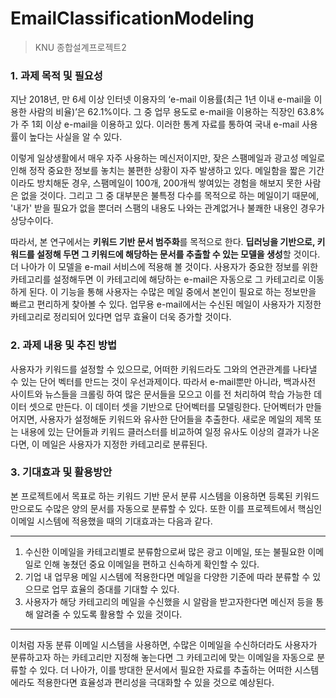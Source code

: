 # EmailClassificationModeling

> KNU 종합설계프로젝트2 

### 1. 과제 목적 및 필요성

 지난 2018년, 만 6세 이상 인터넷 이용자의 ‘e-mail 이용률(최근 1년 이내 e-mail을 이용한 사람의 비율)’은 62.1%이다. 그 중 업무 용도로 e-mail을 이용하는 직장인 63.8%가 주 1회 이상 e-mail을 이용하고 있다. 이러한 통계 자료를 통하여 국내 e-mail 사용률이 높다는 사실을 알 수 있다. 

 이렇게 일상생활에서 매우 자주 사용하는 메신저이지만, 잦은 스팸메일과 광고성 메일로 인해 정작 중요한 정보를 놓치는 불편한 상황이 자주 발생하고 있다. 메일함을 짧은 기간이라도 방치해둔 경우, 스팸메일이 100개, 200개씩 쌓여있는 경험을 해보지 못한 사람은 없을 것이다. 그리고 그 중 대부분은 불특정 다수를 목적으로 하는 메일이기 때문에, '내가' 받을 필요가 없을 뿐더러 스팸의 내용도 나와는 관계없거나 불쾌한 내용인 경우가 상당수이다.

 따라서, 본 연구에서는 **키워드 기반 문서 범주화**를 목적으로 한다. **딥러닝을 기반으로, 키워드를 설정해 두면 그 키워드에 해당하는 문서를 추출할 수 있는 모델을 생성**할 것이다. 더 나아가 이 모델을 e-mail 서비스에 적용해 볼 것이다. 사용자가 중요한 정보를 위한 카테고리를 설정해두면 이 카테고리에 해당하는 e-mail은 자동으로 그 카테고리로 이동하게 된다. 이 기능을 통해 사용자는 수많은 메일 중에서 본인이 필요로 하는 정보만을 빠르고 편리하게 찾아볼 수 있다. 업무용 e-mail에서는 수신된 메일이 사용자가 지정한 카테고리로 정리되어 있다면 업무 효율이 더욱 증가할 것이다.



### 2. 과제 내용 및 추진 방법


사용자가 키워드를 설정할 수 있으므로, 어떠한 키워드라도 그와의 연관관계를 나타낼 수 있는 단어 벡터를 만드는 것이 우선과제이다. 따라서 e-mail뿐만 아니라, 백과사전 사이트와 뉴스들을 크롤링 하여 많은 문서들을 모으고 이를 전 처리하여 학습 가능한 데이터 셋으로 만든다. 이 데이터 셋을 기반으로 단어벡터를 모델링한다. 단어벡터가 만들어지면, 사용자가 설정해둔 키워드와 유사한 단어들을 추출한다. 새로운 메일의 제목 또는 내용에 있는 단어들과 키워드 클러스터를 비교하여 일정 유사도 이상의 결과가 나온다면, 이 메일은 사용자가 지정한 카테고리로 분류된다.


### 3. 기대효과 및 활용방안

  본 프로젝트에서 목표로 하는 키워드 기반 문서 분류 시스템을 이용하면 등록된 키워드 만으로도 수많은 양의 문서를 자동으로 분류할 수 있다. 또한 이를 프로젝트에서 핵심인 이메일 시스템에 적용했을 때의 기대효과는 다음과 같다.

--------

1. 수신한 이메일을 카테고리별로 분류함으로써 많은 광고 이메일, 또는 불필요한 이메일로 인해 놓쳤던 중요 이메일을 편하고 신속하게 확인할 수 있다.
2. 기업 내 업무용 메일 시스템에 적용한다면 메일을 다양한 기준에 따라 분류할 수 있으므로 업무 효율의 증대를 기대할 수 있다.
3. 사용자가 해당 카테고리의 메일을 수신했을 시 알람을 받고자한다면 메신저 등을 통해 알려줄 수 있도록 활용할 수 있을 것이다.

------------

 이처럼 자동 분류 이메일 시스템을 사용하면, 수많은 이메일을 수신하더라도 사용자가 분류하고자 하는 카테고리만 지정해 놓는다면 그 카테고리에 맞는 이메일을 자동으로 분류할 수 있다. 
 더 나아가, 이를 방대한 문서에서 필요한 자료를 추출하는 어떠한 시스템에라도 적용한다면 효율성과 편리성을 극대화할 수 있을 것으로 예상된다.
